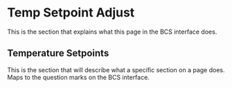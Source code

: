 # Temp Setpoint Adjust #

This is the section that explains what this page in the BCS interface does.



## Temperature Setpoints

This is the section that will describe what a specific section on a page does. Maps to the question marks on the BCS interface.


